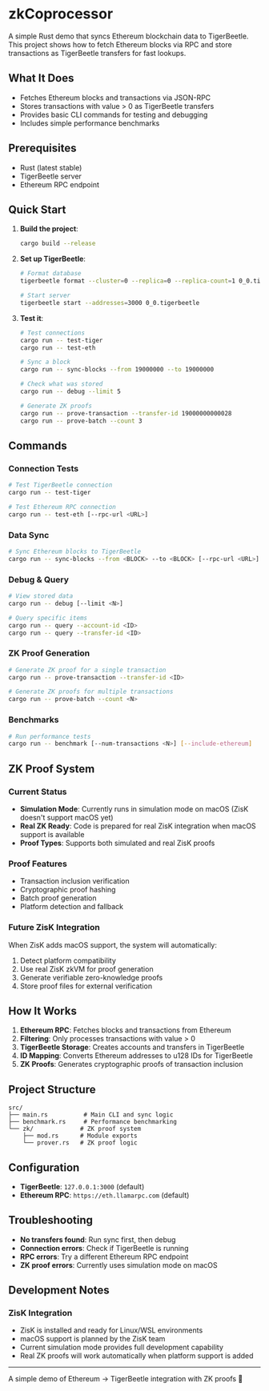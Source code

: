 # zkCoprocessor

A simple Rust demo that syncs Ethereum blockchain data to TigerBeetle. This project shows how to fetch Ethereum blocks via RPC and store transactions as TigerBeetle transfers for fast lookups.

## What It Does

- Fetches Ethereum blocks and transactions via JSON-RPC
- Stores transactions with value > 0 as TigerBeetle transfers
- Provides basic CLI commands for testing and debugging
- Includes simple performance benchmarks

## Prerequisites

- Rust (latest stable)
- TigerBeetle server
- Ethereum RPC endpoint

## Quick Start

1. **Build the project**:
   ```bash
   cargo build --release
   ```

2. **Set up TigerBeetle**:
   ```bash
   # Format database
   tigerbeetle format --cluster=0 --replica=0 --replica-count=1 0_0.tigerbeetle
   
   # Start server
   tigerbeetle start --addresses=3000 0_0.tigerbeetle
   ```

3. **Test it**:
   ```bash
   # Test connections
   cargo run -- test-tiger
   cargo run -- test-eth
   
   # Sync a block
   cargo run -- sync-blocks --from 19000000 --to 19000000
   
   # Check what was stored
   cargo run -- debug --limit 5
   
   # Generate ZK proofs
   cargo run -- prove-transaction --transfer-id 19000000000028
   cargo run -- prove-batch --count 3
   ```

## Commands

### Connection Tests
```bash
# Test TigerBeetle connection
cargo run -- test-tiger

# Test Ethereum RPC connection
cargo run -- test-eth [--rpc-url <URL>]
```

### Data Sync
```bash
# Sync Ethereum blocks to TigerBeetle
cargo run -- sync-blocks --from <BLOCK> --to <BLOCK> [--rpc-url <URL>]
```

### Debug & Query
```bash
# View stored data
cargo run -- debug [--limit <N>]

# Query specific items
cargo run -- query --account-id <ID>
cargo run -- query --transfer-id <ID>
```

### ZK Proof Generation
```bash
# Generate ZK proof for a single transaction
cargo run -- prove-transaction --transfer-id <ID>

# Generate ZK proofs for multiple transactions
cargo run -- prove-batch --count <N>
```

### Benchmarks
```bash
# Run performance tests
cargo run -- benchmark [--num-transactions <N>] [--include-ethereum]
```

## ZK Proof System

### Current Status
- **Simulation Mode**: Currently runs in simulation mode on macOS (ZisK doesn't support macOS yet)
- **Real ZK Ready**: Code is prepared for real ZisK integration when macOS support is available
- **Proof Types**: Supports both simulated and real ZisK proofs

### Proof Features
- Transaction inclusion verification
- Cryptographic proof hashing
- Batch proof generation
- Platform detection and fallback

### Future ZisK Integration
When ZisK adds macOS support, the system will automatically:
1. Detect platform compatibility
2. Use real ZisK zkVM for proof generation
3. Generate verifiable zero-knowledge proofs
4. Store proof files for external verification

## How It Works

1. **Ethereum RPC**: Fetches blocks and transactions from Ethereum
2. **Filtering**: Only processes transactions with value > 0
3. **TigerBeetle Storage**: Creates accounts and transfers in TigerBeetle
4. **ID Mapping**: Converts Ethereum addresses to u128 IDs for TigerBeetle
5. **ZK Proofs**: Generates cryptographic proofs of transaction inclusion

## Project Structure

```
src/
├── main.rs          # Main CLI and sync logic
├── benchmark.rs     # Performance benchmarking
└── zk/             # ZK proof system
    ├── mod.rs      # Module exports
    └── prover.rs   # ZK proof logic
```

## Configuration

- **TigerBeetle**: `127.0.0.1:3000` (default)
- **Ethereum RPC**: `https://eth.llamarpc.com` (default)

## Troubleshooting

- **No transfers found**: Run sync first, then debug
- **Connection errors**: Check if TigerBeetle is running
- **RPC errors**: Try a different Ethereum RPC endpoint
- **ZK proof errors**: Currently uses simulation mode on macOS

## Development Notes

### ZisK Integration
- ZisK is installed and ready for Linux/WSL environments
- macOS support is planned by the ZisK team
- Current simulation mode provides full development capability
- Real ZK proofs will work automatically when platform support is added

---

A simple demo of Ethereum → TigerBeetle integration with ZK proofs 🚀 